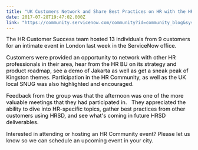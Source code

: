 ```yaml
---
title: "UK Customers Network and Share Best Practices on HR with the HR Customer Success Team"
date: 2017-07-28T19:47:02.000Z
link: "https://community.servicenow.com/community?id=community_blog&sys_id=de8c2ae1dbd0dbc01dcaf3231f96191b"
---
```

<p><span style="font-size: 11.0pt; color: black;">The HR Customer Success team hosted 13 individuals from 9 customers for an intimate event in London last week in the ServiceNow office. </span></p><p></p><p><span style="font-size: 11.0pt; color: black;">Customers were provided an opportunity to network with other HR professionals in their area, hear from the HR BU on its strategy and product roadmap, see a demo of Jakarta as well as get a sneak peak of Kingston themes. Participation in the HR Community, as well as the UK local SNUG was also highlighted and encouraged.</span></p><p></p><p><span style="font-size: 11.0pt; color: black;">Feedback from the group was that the afternoon was one of the more valuable meetings that they had participated in.   They appreciated the ability to dive into HR-specific topics, gather best practices from other customers using HRSD, and see what's coming in future HRSD deliverables.   </span></p><p></p><p><span style="font-size: 11.0pt;">Interested in attending or hosting an HR Community event? Please let us know so we can schedule an upcoming event in your city.</span></p>